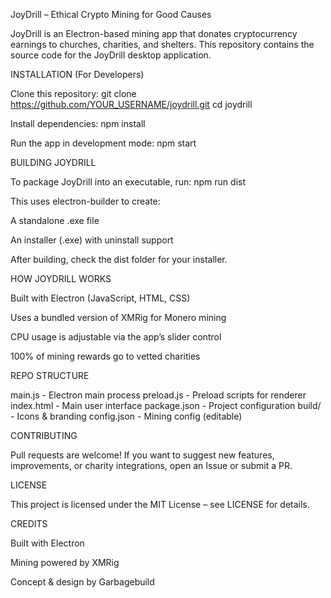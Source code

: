 JoyDrill – Ethical Crypto Mining for Good Causes

JoyDrill is an Electron-based mining app that donates cryptocurrency earnings to churches, charities, and shelters. This repository contains the source code for the JoyDrill desktop application.

INSTALLATION (For Developers)

Clone this repository:
git clone https://github.com/YOUR_USERNAME/joydrill.git
cd joydrill

Install dependencies:
npm install

Run the app in development mode:
npm start

BUILDING JOYDRILL

To package JoyDrill into an executable, run:
npm run dist

This uses electron-builder to create:

A standalone .exe file

An installer (.exe) with uninstall support

After building, check the dist folder for your installer.

HOW JOYDRILL WORKS

Built with Electron (JavaScript, HTML, CSS)

Uses a bundled version of XMRig for Monero mining

CPU usage is adjustable via the app’s slider control

100% of mining rewards go to vetted charities

REPO STRUCTURE

main.js - Electron main process
preload.js - Preload scripts for renderer
index.html - Main user interface
package.json - Project configuration
build/ - Icons & branding
config.json - Mining config (editable)

CONTRIBUTING

Pull requests are welcome!
If you want to suggest new features, improvements, or charity integrations, open an Issue or submit a PR.

LICENSE

This project is licensed under the MIT License – see LICENSE for details.

CREDITS

Built with Electron

Mining powered by XMRig

Concept & design by Garbagebuild

